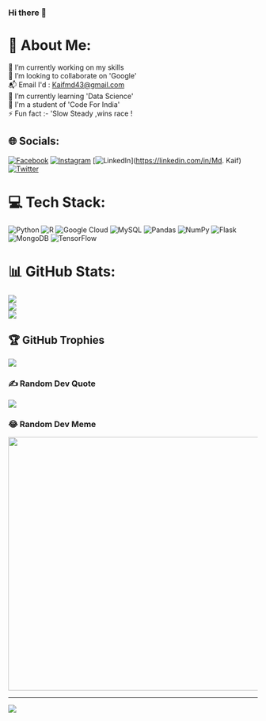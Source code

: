 ### Hi there 👋

# 💫 About Me:
🔭 I’m currently working on my skills<br>👯 I’m looking to collaborate on 'Google'<br>📬 Email I'd : Kaifmd43@gmail.com<br>🌱 I’m currently learning 'Data Science'<br>🏫 I'm a student of 'Code For India'<br>⚡ Fun fact :- 'Slow  Steady ,wins race !


## 🌐 Socials:
[![Facebook](https://img.shields.io/badge/Facebook-%231877F2.svg?logo=Facebook&logoColor=white)](https://facebook.com/Kaif9356@gmail.com) [![Instagram](https://img.shields.io/badge/Instagram-%23E4405F.svg?logo=Instagram&logoColor=white)](https://instagram.com/kaifskaif) [![LinkedIn](https://img.shields.io/badge/LinkedIn-%230077B5.svg?logo=linkedin&logoColor=white)](https://linkedin.com/in/Md. Kaif) [![Twitter](https://img.shields.io/badge/Twitter-%231DA1F2.svg?logo=Twitter&logoColor=white)](https://twitter.com/@kaif08108315) 

# 💻 Tech Stack:
![Python](https://img.shields.io/badge/python-3670A0?style=for-the-badge&logo=python&logoColor=ffdd54) ![R](https://img.shields.io/badge/r-%23276DC3.svg?style=for-the-badge&logo=r&logoColor=white) ![Google Cloud](https://img.shields.io/badge/Google%20Cloud-%234285F4.svg?style=for-the-badge&logo=google-cloud&logoColor=white) ![MySQL](https://img.shields.io/badge/mysql-%2300f.svg?style=for-the-badge&logo=mysql&logoColor=white) ![Pandas](https://img.shields.io/badge/pandas-%23150458.svg?style=for-the-badge&logo=pandas&logoColor=white) ![NumPy](https://img.shields.io/badge/numpy-%23013243.svg?style=for-the-badge&logo=numpy&logoColor=white) ![Flask](https://img.shields.io/badge/flask-%23000.svg?style=for-the-badge&logo=flask&logoColor=white) ![MongoDB](https://img.shields.io/badge/MongoDB-%234ea94b.svg?style=for-the-badge&logo=mongodb&logoColor=white) ![TensorFlow](https://img.shields.io/badge/TensorFlow-%23FF6F00.svg?style=for-the-badge&logo=TensorFlow&logoColor=white)
# 📊 GitHub Stats:
![](https://github-readme-stats.vercel.app/api?username=sk0114&theme=nightowl&hide_border=false&include_all_commits=true&count_private=true)<br/>
![](https://github-readme-streak-stats.herokuapp.com/?user=sk0114&theme=nightowl&hide_border=false)<br/>
![](https://github-readme-stats.vercel.app/api/top-langs/?username=sk0114&theme=nightowl&hide_border=false&include_all_commits=true&count_private=true&layout=compact)

## 🏆 GitHub Trophies
![](https://github-profile-trophy.vercel.app/?username=sk0114&theme=juicyfresh&no-frame=false&no-bg=false&margin-w=4)

### ✍️ Random Dev Quote
![](https://quotes-github-readme.vercel.app/api?type=horizontal&theme=radical)

### 😂 Random Dev Meme
<img src="https://random-memer.herokuapp.com/" width="512px"/>

---
[![](https://visitcount.itsvg.in/api?id=sk0114&icon=0&color=11)](https://visitcount.itsvg.in)

